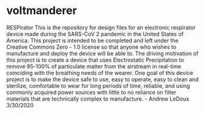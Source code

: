 # voltmanderer
RESPirator
This is the repository for design files for an electronic respirator device made during the SARS-CoV 2 pandemic in the United States of America. This project is intended to be completed and left under the Creative Commons Zero - 1.0 license so that anyone who wishes to manufacture and deploy the device will be able to. The driving motivation of this project is to create a device that uses Electrostatic Precipitation to remove 95-100% of particulate matter from the airstream in real-time coinciding with the breathing needs of the wearer. One goal of this device project is to make the device safe to use, easy to operate, easy to clean and sterilize, comfortable to wear for long periods of time, reliable, and using commonly acquired power sources with little to no reliance on filter materials that are technically complex to manufacture. - Andrew LeDoux 3/30/2020
